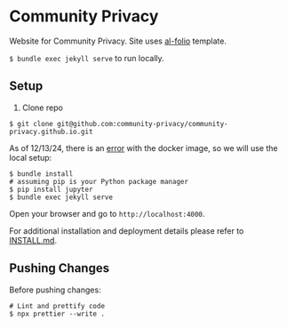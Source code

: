 # Community Privacy

Website for Community Privacy. Site uses [al-folio](https://github.com/alshedivat/al-folio) template. 

`$ bundle exec jekyll serve` to run locally. 

## Setup

1. Clone repo

```
$ git clone git@github.com:community-privacy/community-privacy.github.io.git
```

As of 12/13/24, there is an [error](https://github.com/alshedivat/al-folio/issues/2880) with the docker image, so we will use the local setup:

```
$ bundle install
# assuming pip is your Python package manager
$ pip install jupyter
$ bundle exec jekyll serve
```

Open your browser and go to `http://localhost:4000`.

For additional installation and deployment details please refer to [INSTALL.md](INSTALL.md).

## Pushing Changes

Before pushing changes:

```
# Lint and prettify code
$ npx prettier --write .
```
